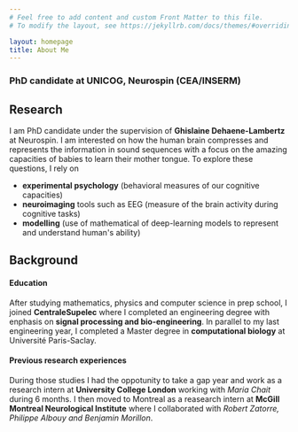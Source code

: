```yaml
---
# Feel free to add content and custom Front Matter to this file.
# To modify the layout, see https://jekyllrb.com/docs/themes/#overriding-theme-defaults

layout: homepage
title: About Me
---
```


###  PhD candidate at UNICOG, Neurospin (CEA/INSERM)

## Research
I am PhD candidate under the supervision of **Ghislaine Dehaene-Lambertz** at Neurospin. I am interested on how the human brain compresses and represents the information in sound sequences with a focus on the amazing capacities of babies to learn their mother tongue.
To explore these questions, I rely on
- **experimental psychology** (behavioral measures of our cognitive capacities)</li>
- **neuroimaging** tools such as EEG (measure of the brain activity during cognitive tasks)</li>
- **modelling** (use of mathematical of deep-learning models to represent and understand human's ability)</li>


## Background
#### Education
After studying mathematics, physics and computer science in prep school, I joined **CentraleSupelec** where I completed an engineering degree with enphasis on **signal processing and bio-engineering**. In parallel to my last engineering year, I completed a Master degree in **computational biology** at Université Paris-Saclay. 
#### Previous research experiences
During those studies I had the oppotunity to take a gap year and work as a research intern at **University College London** working with *Maria Chait* during 6 months. I then moved to Montreal as a reasearch intern at **McGill Montreal Neurological Institute** where I collaborated with *Robert Zatorre, Philippe Albouy and Benjamin Morillon*. 
